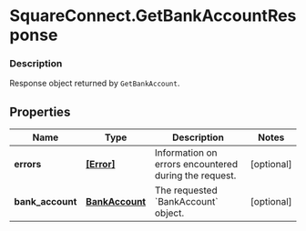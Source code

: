 # SquareConnect.GetBankAccountResponse

### Description

Response object returned by `GetBankAccount`.

## Properties
Name | Type | Description | Notes
------------ | ------------- | ------------- | -------------
**errors** | [**[Error]**](Error.md) | Information on errors encountered during the request. | [optional] 
**bank_account** | [**BankAccount**](BankAccount.md) | The requested &#x60;BankAccount&#x60; object. | [optional] 


